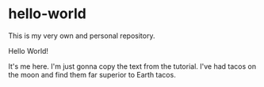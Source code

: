 # hello-world
This is my very own and personal repository.

Hello World!

It's me here. I'm just gonna copy the text from the tutorial. 
I've had tacos on the moon and find them far superior to Earth tacos.

